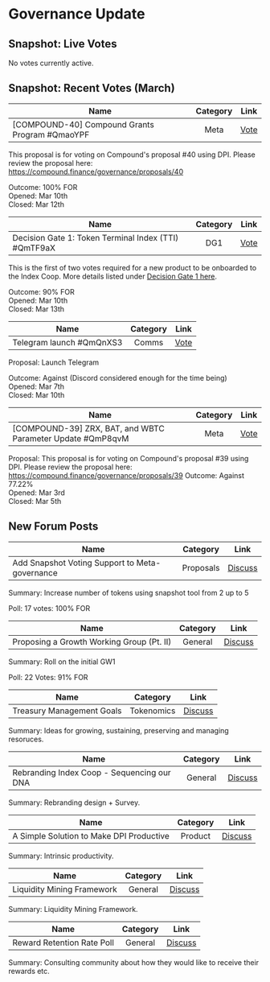 # Governance Update

## Snapshot: Live Votes

No votes currently active.

## Snapshot: Recent Votes (March)

| Name          | Category      | Link   |
| ------------- |:-------------:| :-----:|
| [COMPOUND-40] Compound Grants Program #QmaoYPF | Meta | [Vote](https://snapshot.page/#/index/proposal/QmaoYPF9hhUvawsqeeewiXdd8YV23qWeh52qoCCeMwR8YB) |

This proposal is for voting on Compound's proposal #40 using DPI. Please review the proposal here: <https://compound.finance/governance/proposals/40>

Outcome: 100% FOR\
Opened: Mar 10th\
Closed: Mar 12th


| Name          | Category      | Link   |
| ------------- |:-------------:| :-----:|
| Decision Gate 1: Token Terminal Index (TTI) #QmTF9aX | DG1 | [Vote](https://snapshot.page/#/index/proposal/QmTF9aXtWxZMUVHGfym5q7RGgLaeLDhnVWDMtoWqgsPq45) |

This is the first of two votes required for a new product to be onboarded to the Index Coop. More details listed under [Decision Gate 1 here](https://docs.indexcoop.com/launching-new-products/product-onboarding-process).


Outcome: 90% FOR\
Opened: Mar 10th\
Closed: Mar 13th


| Name          | Category      | Link   |
| ------------- |:-------------:| :-----:|
| Telegram launch #QmQnXS3 | Comms | [Vote](https://snapshot.page/#/index/proposal/QmQnXS3YnQhH1R9XicjPPPgmvmGU5XvM4sCTntZVcizVcd) |

Proposal: Launch Telegram 

Outcome: Against (Discord considered enough for the time being)\
Opened: Mar 7th\
Closed: Mar 10th

| Name          | Category      | Link   |
| ------------- |:-------------:| :-----:|
| [COMPOUND-39] ZRX, BAT, and WBTC Parameter Update #QmP8qvM | Meta | [Vote](https://snapshot.page/#/index/proposal/QmP8qvMC2zf5bkw2f8s6AekLq5uzJnyWUdh8aVTPtqAYvG) |

Proposal: This proposal is for voting on Compound's proposal #39 using DPI. Please review the proposal here: <https://compound.finance/governance/proposals/39>
Outcome: Against 77.22%\
Opened: Mar 3rd\
Closed: Mar 5th


## New Forum Posts

| Name          | Category      | Link   |
| ------------- |:-------------:| :-----:|
| Add Snapshot Voting Support to Meta-governance | Proposals | [Discuss](https://gov.indexcoop.com/t/add-snapshot-voting-support-to-meta-governance/984) |

Summary: Increase number of tokens using snapshot tool from 2 up to 5

Poll: 17 votes: 100% FOR


| Name          | Category      | Link   |
| ------------- |:-------------:| :-----:|
| Proposing a Growth Working Group (Pt. II) | General | [Discuss](https://gov.indexcoop.com/t/proposing-a-growth-working-group-pt-ii/983/17) |

Summary: Roll on the initial GW1

Poll: 22 Votes: 91% FOR



| Name          | Category      | Link   |
| ------------- |:-------------:| :-----:|
| Treasury Management Goals | Tokenomics | [Discuss](https://gov.indexcoop.com/t/treasury-management-goals/989/6) |

Summary: Ideas for growing, sustaining, preserving and managing resoruces.


| Name          | Category      | Link   |
| ------------- |:-------------:| :-----:|
| Rebranding Index Coop - Sequencing our DNA | General | [Discuss](https://gov.indexcoop.com/t/rebranding-index-coop-sequencing-our-dna/1005/6) |

Summary: Rebranding design + Survey.


| Name          | Category      | Link   |
| ------------- |:-------------:| :-----:|
| A Simple Solution to Make DPI Productive | Product | [Discuss](https://gov.indexcoop.com/t/a-simple-solution-to-make-dpi-productive/992) |

Summary: Intrinsic productivity.


| Name          | Category      | Link   |
| ------------- |:-------------:| :-----:|
| Liquidity Mining Framework | General | [Discuss](https://gov.indexcoop.com/t/liquidity-mining-framework/1008) |

Summary: Liquidity Mining Framework.


| Name          | Category      | Link   |
| ------------- |:-------------:| :-----:|
| Reward Retention Rate Poll | General | [Discuss](https://gov.indexcoop.com/t/reward-retention-rate-poll/1006/4) |

Summary: Consulting community about how they would like to receive their rewards etc.
